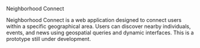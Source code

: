 Neighborhood Connect

Neighborhood Connect is a web application designed to connect users within a specific geographical area. Users can discover nearby individuals, events, and news using geospatial queries and dynamic interfaces.
This is a prototype still under development. 
